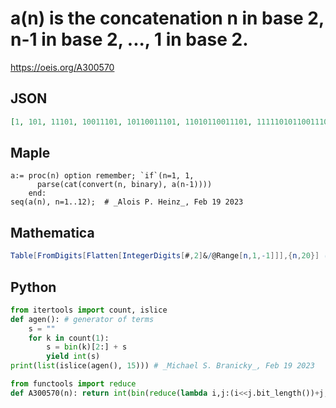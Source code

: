 # a\(n\) is the concatenation n in base 2, n\-1 in base 2, \.\.\., 1 in base 2\.
https://oeis.org/A300570
## JSON
```JSON
[1, 101, 11101, 10011101, 10110011101, 11010110011101, 11111010110011101, 100011111010110011101, 1001100011111010110011101, 10101001100011111010110011101, 101110101001100011111010110011101, 1100101110101001100011111010110011101]
```
## Maple
```Maple
a:= proc(n) option remember; `if`(n=1, 1,
      parse(cat(convert(n, binary), a(n-1))))
    end:
seq(a(n), n=1..12);  # _Alois P. Heinz_, Feb 19 2023
```
## Mathematica
```Mathematica
Table[FromDigits[Flatten[IntegerDigits[#,2]&/@Range[n,1,-1]]],{n,20}] (* _Harvey P. Dale_, Sep 07 2020 *)
```
## Python
```Python
from itertools import count, islice
def agen(): # generator of terms
    s = ""
    for k in count(1):
        s = bin(k)[2:] + s
        yield int(s)
print(list(islice(agen(), 15))) # _Michael S. Branicky_, Feb 19 2023
```
```Python
from functools import reduce
def A300570(n): return int(bin(reduce(lambda i,j:(i<<j.bit_length())+j,range(n,0,-1)))[2:]) # _Chai Wah Wu_, Feb 26 2023
```

